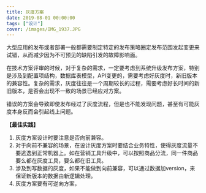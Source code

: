 ```yaml
---
title: 灰度方案
date: 2019-08-01 00:00:00
tags: ["设计"]
cover: /images/IMG_1937.JPG
---
```

大型应用的发布或者部署一般都需要制定特定的发布策略圈定发布范围发起变更来试错，从而减少因为不可预见的缺陷引发的故障影响面。

在技术方案评审的时候，对于复杂的需求，一定要考虑到系统升级发布方案，特别是涉及到配置项结构，数据库表模型，API变更的，需要考虑好灰度时，新旧版本的兼容性。复杂的需求，灰度往往是一个周期较长的过程，需要考虑好长时间的新旧版本，是否会出现不一致的场景已经应对方案。

错误的方案会导致即使发布经过了灰度流程，但是也不能发现问题，甚至有可能灰度本身反而会引起线上问题。

**【最佳实践】**

1. 灰度方案设计时要注意是否向前兼容。
2. 对于向前不兼容的场景，在设计灰度方案时要结合业务特性，使得灰度流量不要逃逸到正常机器上。如在营销工具升级中，可以按照商品分流，同一件商品要么都在灰度工具，要么都在旧工具。
3. 涉及到写数据的灰度，如果不能做到向前兼容，可以通过数据加version，来保证新版本的数据由新逻辑处理。
4. 灰度方案要有可逆向方案，
